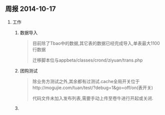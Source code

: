 周报 2014-10-17
---
1. 工作
    1. 数据导入

        > 目前除了Tbao中的数据,其它表的数据已经完成导入,单表最大1100行数据
        >
        > 迁移脚本位与appbeta/classes/crond/ziyuan/trans.php

    2. 团购测试

        > 除业务方测试之外,其余都有过测试.cache全局开关位于http://mogujie.com/tuan/test/?debug=1&go=off/on(表开关)
        >
        > 代码文件未加入发布列表,需要手动上传至卷牛进行开起或关闭.

    3. 
